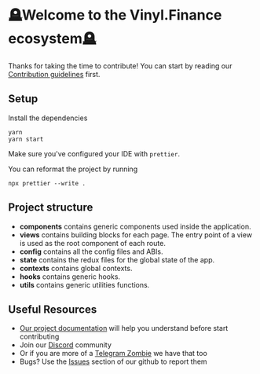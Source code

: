 # 🪦Welcome to the Vinyl.Finance ecosystem🪦

Thanks for taking the time to contribute!
You can start by reading our [Contribution guidelines](CONTRIBUTING.md) first.

## Setup

Install the dependencies

```shell
yarn
yarn start
```

Make sure you've configured your IDE with `prettier`.

You can reformat the project by running

```shell
npx prettier --write .
```

## Project structure

- **components** contains generic components used inside the application.
- **views** contains building blocks for each page. The entry point of a view is used as the root component of each route.
- **config** contains all the config files and ABIs.
- **state** contains the redux files for the global state of the app.
- **contexts** contains global contexts.
- **hooks** contains generic hooks.
- **utils** contains generic utilities functions.

## Useful Resources

- [Our project documentation](https://docs.vinyl.finance/) will help you understand before start contributing
- Join our [Discord](https://discord.gg/VqwsjEFVzc) community
- Or if you are more of a [Telegram Zombie](https://discord.gg/VqwsjEFVzc) we have that too
- Bugs? Use the [Issues](https://github.com/tombfinance/tombfinance-frontend/issues) section of our github to report them
